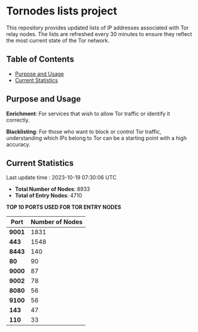 # Tornodes lists project

This repository provides updated lists of IP addresses associated with Tor relay nodes. The lists are refreshed every 30 minutes to ensure they reflect the most current state of the Tor network.

## Table of Contents

- [Purpose and Usage](#purpose-and-usage)
- [Current Statistics](#current-statistics)


## Purpose and Usage

**Enrichment**: For services that wish to allow Tor traffic or identify it correctly.

**Blacklisting**: For those who want to block or control Tor traffic, understanding which IPs belong to Tor can be a starting point with a high accuracy.

## Current Statistics

Last update time : 2023-10-19 07:30:06 UTC

- **Total Number of Nodes**: 8933
- **Total of Entry Nodes**: 4710

**TOP 10 PORTS USED FOR TOR ENTRY NODES**

| **Port** | **Number of Nodes** |
|------|-----------------|
| **9001**   | 1831  |
| **443**   | 1548  |
| **8443**   | 140  |
| **80**   | 90  |
| **9000**   | 87  |
| **9002**   | 78  |
| **8080**   | 56  |
| **9100**   | 56  |
| **143**   | 47  |
| **110**   | 33  |

